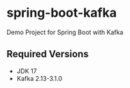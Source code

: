 # spring-boot-kafka
Demo Project for Spring Boot with Kafka

## Required Versions
 - JDK 17
 - Kafka 2.13-3.1.0